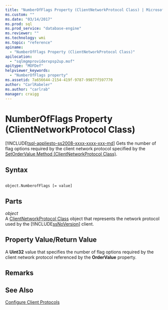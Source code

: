 ```yaml
---
title: "NumberOfFlags Property (ClientNetworkProtocol Class) | Microsoft Docs"
ms.custom: ""
ms.date: "03/14/2017"
ms.prod: sql
ms.prod_service: "database-engine"
ms.reviewer: ""
ms.technology: wmi
ms.topic: "reference"
apiname: 
  - "NumberOfFlags Property (ClientNetworkProtocol Class)"
apilocation: 
  - "sqlmgmproviderxpsp2up.mof"
apitype: "MOFDef"
helpviewer_keywords: 
  - "NumberOfFlags property"
ms.assetid: 7a656644-2154-419f-9787-99877f597770
author: "CarlRabeler"
ms.author: "carlrab"
manager: craigg
---
```

# NumberOfFlags Property (ClientNetworkProtocol Class)
[!INCLUDE[tsql-appliesto-ss2008-xxxx-xxxx-xxx-md](../../../includes/tsql-appliesto-ss2008-xxxx-xxxx-xxx-md.md)]
  Gets the number of flag options required by the client network protocol specified by the [SetOrderValue Method (ClientNetworkProtocol Class)](../../../relational-databases/wmi-provider-configuration-classes/clientnetworkprotocol-class/setordervalue-method-clientnetworkprotocol-class.md).  
  
## Syntax  
  
```  
  
object.NumberofFlags [= value]  
```  
  
## Parts  
 *object*  
 A [ClientNetworkProtocol Class](../../../relational-databases/wmi-provider-configuration-classes/clientnetworkprotocol-class/clientnetworkprotocol-class.md) object that represents the network protocol used by the [!INCLUDE[ssNoVersion](../../../includes/ssnoversion-md.md)] client.  
  
## Property Value/Return Value  
 A **Uint32** value that specifies the number of flag options required by the client network protocol referenced by the **OrderValue** property.  
  
## Remarks  
  
## See Also  
 [Configure Client Protocols](https://technet.microsoft.com/library/ms181035.aspx)  
  
  
